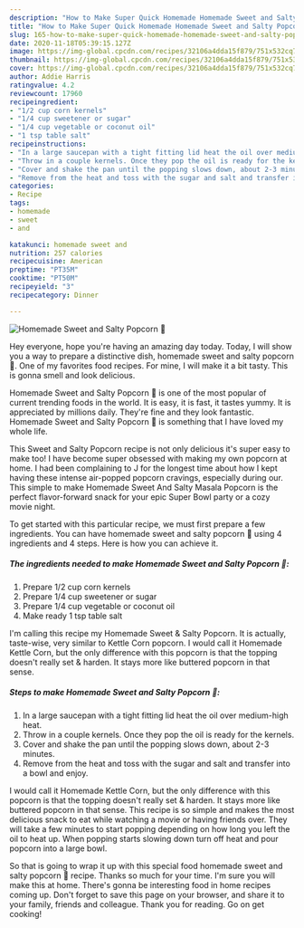```yaml
---
description: "How to Make Super Quick Homemade Homemade Sweet and Salty Popcorn 🍿"
title: "How to Make Super Quick Homemade Homemade Sweet and Salty Popcorn 🍿"
slug: 165-how-to-make-super-quick-homemade-homemade-sweet-and-salty-popcorn
date: 2020-11-18T05:39:15.127Z
image: https://img-global.cpcdn.com/recipes/32106a4dda15f879/751x532cq70/homemade-sweet-and-salty-popcorn-🍿-recipe-main-photo.jpg
thumbnail: https://img-global.cpcdn.com/recipes/32106a4dda15f879/751x532cq70/homemade-sweet-and-salty-popcorn-🍿-recipe-main-photo.jpg
cover: https://img-global.cpcdn.com/recipes/32106a4dda15f879/751x532cq70/homemade-sweet-and-salty-popcorn-🍿-recipe-main-photo.jpg
author: Addie Harris
ratingvalue: 4.2
reviewcount: 17960
recipeingredient:
- "1/2 cup corn kernels"
- "1/4 cup sweetener or sugar"
- "1/4 cup vegetable or coconut oil"
- "1 tsp table salt"
recipeinstructions:
- "In a large saucepan with a tight fitting lid heat the oil over medium-high heat."
- "Throw in a couple kernels. Once they pop the oil is ready for the kernels."
- "Cover and shake the pan until the popping slows down, about 2-3 minutes."
- "Remove from the heat and toss with the sugar and salt and transfer into a bowl and enjoy."
categories:
- Recipe
tags:
- homemade
- sweet
- and

katakunci: homemade sweet and 
nutrition: 257 calories
recipecuisine: American
preptime: "PT35M"
cooktime: "PT50M"
recipeyield: "3"
recipecategory: Dinner

---
```



![Homemade Sweet and Salty Popcorn 🍿](https://img-global.cpcdn.com/recipes/32106a4dda15f879/751x532cq70/homemade-sweet-and-salty-popcorn-🍿-recipe-main-photo.jpg)

Hey everyone, hope you're having an amazing day today. Today, I will show you a way to prepare a distinctive dish, homemade sweet and salty popcorn 🍿. One of my favorites food recipes. For mine, I will make it a bit tasty. This is gonna smell and look delicious.

Homemade Sweet and Salty Popcorn 🍿 is one of the most popular of current trending foods in the world. It is easy, it is fast, it tastes yummy. It is appreciated by millions daily. They're fine and they look fantastic. Homemade Sweet and Salty Popcorn 🍿 is something that I have loved my whole life.

This Sweet and Salty Popcorn recipe is not only delicious it&#39;s super easy to make too! I have become super obsessed with making my own popcorn at home. I had been complaining to J for the longest time about how I kept having these intense air-popped popcorn cravings, especially during our. This simple to make Homemade Sweet And Salty Masala Popcorn is the perfect flavor-forward snack for your epic Super Bowl party or a cozy movie night.


To get started with this particular recipe, we must first prepare a few ingredients. You can have homemade sweet and salty popcorn 🍿 using 4 ingredients and 4 steps. Here is how you can achieve it.

<!--inarticleads1-->

##### The ingredients needed to make Homemade Sweet and Salty Popcorn 🍿:

1. Prepare 1/2 cup corn kernels
1. Prepare 1/4 cup sweetener or sugar
1. Prepare 1/4 cup vegetable or coconut oil
1. Make ready 1 tsp table salt


I&#39;m calling this recipe my Homemade Sweet &amp; Salty Popcorn. It is actually, taste-wise, very similar to Kettle Corn popcorn. I would call it Homemade Kettle Corn, but the only difference with this popcorn is that the topping doesn&#39;t really set &amp; harden. It stays more like buttered popcorn in that sense. 

<!--inarticleads2-->

##### Steps to make Homemade Sweet and Salty Popcorn 🍿:

1. In a large saucepan with a tight fitting lid heat the oil over medium-high heat.
1. Throw in a couple kernels. Once they pop the oil is ready for the kernels.
1. Cover and shake the pan until the popping slows down, about 2-3 minutes.
1. Remove from the heat and toss with the sugar and salt and transfer into a bowl and enjoy.


I would call it Homemade Kettle Corn, but the only difference with this popcorn is that the topping doesn&#39;t really set &amp; harden. It stays more like buttered popcorn in that sense. This recipe is so simple and makes the most delicious snack to eat while watching a movie or having friends over. They will take a few minutes to start popping depending on how long you left the oil to heat up. When popping starts slowing down turn off heat and pour popcorn into a large bowl. 

So that is going to wrap it up with this special food homemade sweet and salty popcorn 🍿 recipe. Thanks so much for your time. I'm sure you will make this at home. There's gonna be interesting food in home recipes coming up. Don't forget to save this page on your browser, and share it to your family, friends and colleague. Thank you for reading. Go on get cooking!

